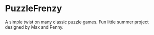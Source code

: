 # PuzzleFrenzy
A simple twist on many classic puzzle games. Fun little summer project designed by Max and Penny.
